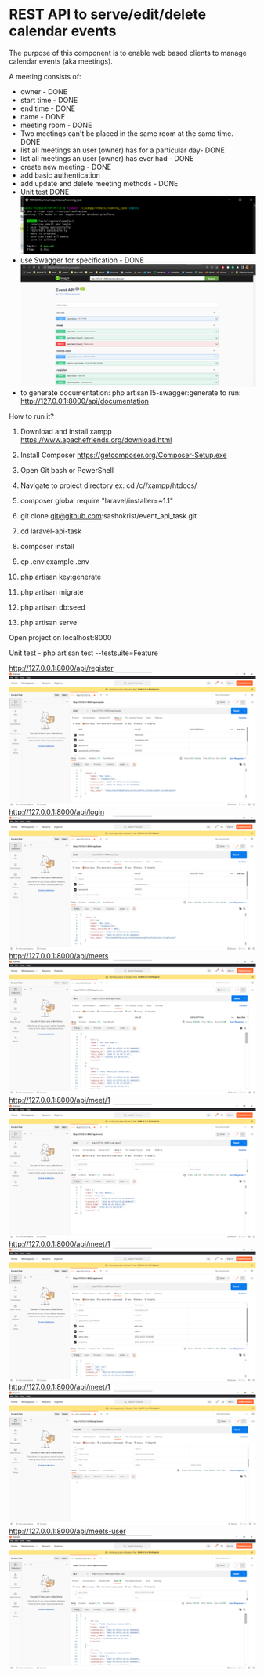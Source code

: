 # REST API to serve/edit/delete calendar events

The purpose of this component is to enable web based clients to manage calendar events (aka meetings).

A meeting consists of:
- owner - DONE
- start time - DONE
- end time - DONE
- name - DONE
- meeting room - DONE
- Two meetings can't be placed in the same room at the same time. - DONE
- list all meetings an user (owner) has for a particular day- DONE
- list all meetings an user (owner) has ever had - DONE
- create new meeting - DONE
- add basic authentication
- add update and delete meeting methods - DONE
- Unit test DONE
![img_10.png](img_10.png)
- use Swagger for specification - DONE
 ![img_9.png](img_9.png)
- to generate documentation: php artisan l5-swagger:generate to run: http://127.0.0.1:8000/api/documentation


How to run it?

1. Download and install xampp https://www.apachefriends.org/download.html

2. Install Composer https://getcomposer.org/Composer-Setup.exe

3. Open Git bash or PowerShell

4. Navigate to project directory ex: cd /c//xampp/htdocs/

5. composer global require "laravel/installer=~1.1"

6. git clone git@github.com:sashokrist/event_api_task.git

7. cd laravel-api-task

8. composer install

9. cp .env.example .env

10. php artisan key:generate

11. php artisan migrate

12. php artisan db:seed

13. php artisan serve

Open project on localhost:8000

Unit test -  php artisan test --testsuite=Feature


http://127.0.0.1:8000/api/register ![img.png](img.png) http://127.0.0.1:8000/api/login ![img_1.png](img_1.png) http://127.0.0.1:8000/api/meets ![img_2.png](img_2.png) http://127.0.0.1:8000/api/meet/1 ![img_3.png](img_3.png) http://127.0.0.1:8000/api/meet/1 ![img_4.png](img_4.png) http://127.0.0.1:8000/api/meet/1 ![img_5.png](img_5.png) http://127.0.0.1:8000/api/meets-user ![img_6.png](img_6.png)
